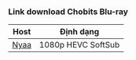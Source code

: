 ### **Link download Chobits Blu-ray**

| Host          | Định dạng          |
| ------------- |:------------------:|
| [Nyaa](https://nyaa.si/view/2010115)        | 1080p HEVC SoftSub |
